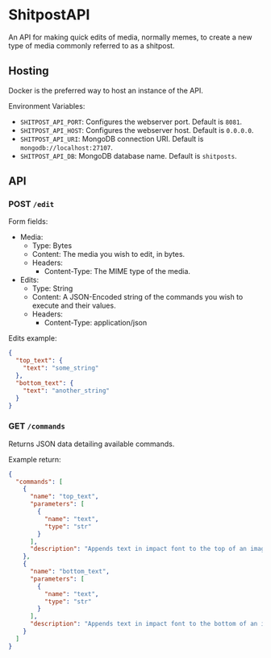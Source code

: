 # ShitpostAPI

An API for making quick edits of media, normally memes, to create a new type of media commonly referred to as a shitpost.

## Hosting

Docker is the preferred way to host an instance of the API.

Environment Variables:

* `SHITPOST_API_PORT`: Configures the webserver port. Default is `8081`.
* `SHITPOST_API_HOST`: Configures the webserver host. Default is `0.0.0.0`.
* `SHITPOST_API_URI`: MongoDB connection URI. Default is `mongodb://localhost:27107`.
* `SHITPOST_API_DB`: MongoDB database name. Default is `shitposts`.

## API

### POST `/edit`

Form fields:

* Media:
    * Type: Bytes
    * Content: The media you wish to edit, in bytes.
    * Headers:
        * Content-Type: The MIME type of the media.
* Edits:
    * Type: String
    * Content: A JSON-Encoded string of the commands you wish to execute and their values.
    * Headers:
        * Content-Type: application/json
    
Edits example:

```json
{
  "top_text": {
    "text": "some_string"
  },
  "bottom_text": {
    "text": "another_string"
  }
}
```

### GET `/commands`

Returns JSON data detailing available commands.

Example return:

```json
{
  "commands": [
    {
      "name": "top_text",
      "parameters": [
        {
          "name": "text",
          "type": "str"
        }
      ],
      "description": "Appends text in impact font to the top of an image."
    },
    {
      "name": "bottom_text",
      "parameters": [
        {
          "name": "text",
          "type": "str"
        }
      ],
      "description": "Appends text in impact font to the bottom of an image."
    }
  ]
}
```
